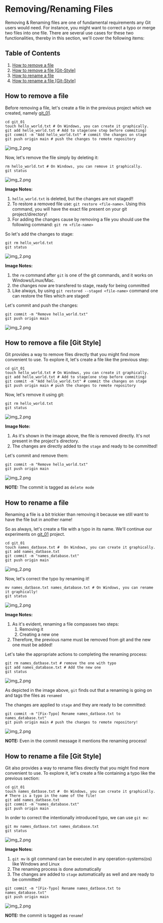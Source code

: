 # Removing/Renaming Files

Removing & Renaming files are one of fundamental requirements any Git users would need.
For instance, you might want to correct a typo or merge two files into one file. 
There are several use cases for these two functionalities, thereby in this section, we'll cover the following items:

## Table of Contents
1. [How to remove a file](#how-to-remove-a-file)
2. [How to remove a file [Git-Style]](#how-to-remove-a-file-git-style)
3. [How to rename a file](#how-to-rename-a-file)
4. [How to rename a file [Git-Style]](#how-to-rename-a-file-git-style)


## How to remove a file

Before removing a file, let's create a file in the previous project which we created, namely [git_01](https://github.com/pooya-mohammadi/git_01/).

```commandline
cd git_01
touch hello_world.txt # On Windows, you can create it graphically.
git add hello_world.txt # Add to stage(one step before commiting)
git commit -m "Add hello_world.txt" # commit the changes on stage
git push origin main # push the changes to remote repository
```
![img_2.png](images/remove-rename-files/add_hello_world.png)

Now, let's remove the file simply by deleting it:
```commandline
rm hello_world.txt # On Windows, you can remove it graphically.
git status
```

![img_2.png](images/remove-rename-files/rm_file.png)

**Image Notes:**
1. `hello_world.txt` is deleted, but the changes are not staged!!
2. To restore a removed file use: `git restore <file-name>`. Using this command, you will have the exact file present on your git project/directory!
3. For adding the changes cause by removing a file you should use the following command: `git rm <file-name>`

So let's add the changes to stage:
```commandline
git rm hello_world.txt 
git status
```
![img_2.png](images/remove-rename-files/rm_file.png)

**Image Notes:** 
1. the `rm` command after `git` is one of the git commands, and it works on Windows/Linux/Mac.
2. the changes now are transfered to stage, ready for being committed
3. Like always, by using `git restored --staged <file-name>` command one can restore the files which are staged!

Let's commit and push the changes:
```commandline
git commit -m "Remove hello_world.txt"
git push origin main
```

![img_2.png](images/remove-rename-files/push_rm.png)

## How to remove a file [Git Style]
Git provides a way to remove files directly that you might find more convenient to use. To explore it, let's create a file like the previous step:
```commandline
cd git_01
touch hello_world.txt # On Windows, you can create it graphically.
git add hello_world.txt # Add to stage(one step before commiting)
git commit -m "Add hello_world.txt" # commit the changes on stage
git push origin main # push the changes to remote repository
```
Now, let's remove it using git:
```commandline
git rm hello_world.txt
git status
```

![img_2.png](images/remove-rename-files/rm-git-style.png)

**Image Note:**
1. As it's shown in the image above, the file is removed directly. It's not present in the project's directory.
2. The changes are directly added to the `stage` and ready to be committed!

Let's commit and remove them:
```commandline
git commit -m "Remove hello_world.txt"
git push origin main 
```
![img_2.png](images/remove-rename-files/push-rm-git-style.png)

**NOTE:** The commit is tagged as `delete mode`

## How to rename a file

Renaming a file is a bit trickier than removing it because we still want to have the file but in another name!

So as always, let's create a file with a typo in its name. We'll continue our experiments on [git_01](https://github.com/pooya-mohammadi/git_01/) project.


```commandline
cd git_01
touch names_datbase.txt #  On Windows, you can create it graphically.
git add names_datbase.txt
git commit -m "names_database.txt"
git push origin main
```
![img_2.png](images/remove-rename-files/rename-add-file.png)

Now, let's correct the typo by renaming it!

```commandline
mv names_datbase.txt names_database.txt # On Windows, you can rename it graphically!
git status
```

![img_2.png](images/remove-rename-files/rename_file.png)

**Image Notes:**
1. As it's evident, renaming a file compasses two steps:
   1. Removing it
   2. Creating a new one
2. Therefore, the previous name must be removed from git and the new one must be added!

Let's take the appropriate actions to completing the renaming process:
```commandline
git rm names_datbase.txt # remove the one with typo
git add names_database.txt # Add the new one
git status
```

![img_2.png](images/remove-rename-files/rm-add-file.png)

As depicted in the image above, `git` finds out that a renaming is going on and tags the files as `renamed` 

The changes are applied to `stage` and they are ready to be committed:
```commandline
git commit -m "[Fix-Typo] Rename names_datbase.txt to names_database.txt"
git push origin main # push the changes to remote repository!
```
![img_2.png](images/remove-rename-files/commit-rename.png)

**NOTE:** Even in the commit message it mentions the renaming process!

## How to rename a file [Git Style]
Git also provides a way to rename files directly that you might find more convenient to use. 
To explore it, let's create a file containing a typo like the previous section:
```commandline
cd git_01
touch names_datbase.txt #  On Windows, you can create it graphically.
# There is a typo in the name of the file!
git add names_datbase.txt
git commit -m "names_database.txt"
git push origin main
```

In order to correct the intentionally introduced typo, we can use `git mv`:
```commandline
git mv names_datbase.txt names_database.txt 
git status
```

![img_2.png](images/remove-rename-files/mv-git-style.png)

**Image Notes:**
1. `git mv` is git command can be executed in any operation-systems(os) like Windows and Linux
2. The renaming process is done automatically
3. The changes are added to `stage` automatically as well and are ready to be committed!

```commandline
git commit -m "[Fix-Typo] Rename names_datbase.txt to names_database.txt"
git push origin main
```

![img_2.png](images/remove-rename-files/push-mv-git-style.png)

**NOTE:** the commit is tagged as `rename`!